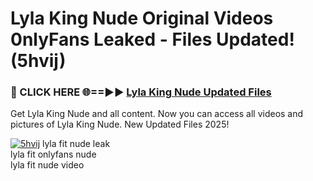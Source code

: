 # Lyla King Nude Original Videos 0nlyFans Leaked - Files Updated! (5hvij)

<h3>🔴 CLICK HERE 🌐==►► <a href="https://tinyurl.com/52m3yx9h" rel="nofollow">Lyla King Nude Updated Files</a></h3>

Get Lyla King Nude and all content. Now you can access all videos and pictures of Lyla King Nude. New Updated Files 2025!

[![5hvij](https://i.imgur.com/TnHtlc8.gif)](https://tinyurl.com/52m3yx9h)
lyla fit nude leak<br>
lyla fit onlyfans nude<br>
lyla fit nude video